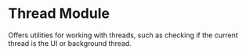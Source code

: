 # Thread Module

Offers utilities for working with threads, such as checking if the current thread is the UI or background thread.
